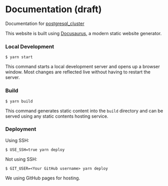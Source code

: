 # Documentation (draft)

Documentation for [postgresql_cluster](https://github.com/vitabaks/postgresql_cluster)

This website is built using [Docusaurus](https://docusaurus.io/), a modern static website generator.


### Local Development

```
$ yarn start
```

This command starts a local development server and opens up a browser window. Most changes are reflected live without having to restart the server.

### Build

```
$ yarn build
```

This command generates static content into the `build` directory and can be served using any static contents hosting service.

### Deployment

Using SSH:

```
$ USE_SSH=true yarn deploy
```

Not using SSH:

```
$ GIT_USER=<Your GitHub username> yarn deploy
```

We using GitHub pages for hosting.
